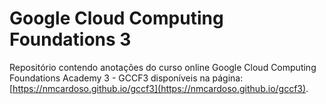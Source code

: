 # Google Cloud Computing Foundations 3

Repositório contendo anotações do curso online Google Cloud Computing Foundations Academy 3 - GCCF3 disponíveis na página: [https://nmcardoso.github.io/gccf3](https://nmcardoso.github.io/gccf3).